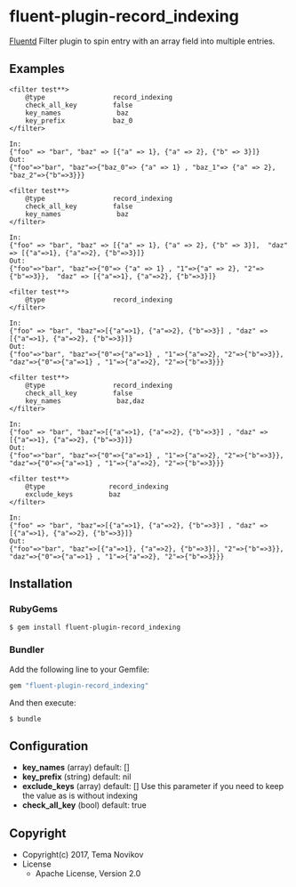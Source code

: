 # fluent-plugin-record_indexing

[Fluentd](https://fluentd.org/) Filter plugin to spin entry with an array field into multiple entries.

## Examples
```
<filter test**>
    @type                 record_indexing
    check_all_key         false
    key_names              baz
    key_prefix            baz_0
</filter>

In:
{"foo" => "bar", "baz" => [{"a" => 1}, {"a" => 2}, {"b" => 3}]}
Out:
{"foo"=>"bar", "baz"=>{"baz_0"=> {"a" => 1} , "baz_1"=> {"a" => 2}, "baz_2"=>{"b"=>3}}}
```
```
<filter test**>
    @type                 record_indexing
    check_all_key         false
    key_names              baz
</filter>

In:
{"foo" => "bar", "baz" => [{"a" => 1}, {"a" => 2}, {"b" => 3}],  "daz" => [{"a"=>1}, {"a"=>2}, {"b"=>3}]}
Out:
{"foo"=>"bar", "baz"=>{"0"=> {"a" => 1} , "1"=>{"a" => 2}, "2"=>{"b"=>3}},  "daz" => [{"a"=>1}, {"a"=>2}, {"b"=>3}]}

```
```
<filter test**>
    @type                 record_indexing
</filter>

In:
{"foo" => "bar", "baz"=>[{"a"=>1}, {"a"=>2}, {"b"=>3}] , "daz" => [{"a"=>1}, {"a"=>2}, {"b"=>3}]}
Out:
{"foo"=>"bar", "baz"=>{"0"=>{"a"=>1} , "1"=>{"a"=>2}, "2"=>{"b"=>3}}, "daz"=>{"0"=>{"a"=>1} , "1"=>{"a"=>2}, "2"=>{"b"=>3}}}
```
```
<filter test**>
    @type                 record_indexing
    check_all_key         false
    key_names              baz,daz
</filter>

In:
{"foo" => "bar", "baz"=>[{"a"=>1}, {"a"=>2}, {"b"=>3}] , "daz" => [{"a"=>1}, {"a"=>2}, {"b"=>3}]}
Out:
{"foo"=>"bar", "baz"=>{"0"=>{"a"=>1} , "1"=>{"a"=>2}, "2"=>{"b"=>3}}, "daz"=>{"0"=>{"a"=>1} , "1"=>{"a"=>2}, "2"=>{"b"=>3}}}
```
```
<filter test**>
    @type                record_indexing
    exclude_keys         baz
</filter>

In:
{"foo" => "bar", "baz"=>[{"a"=>1}, {"a"=>2}, {"b"=>3}] , "daz" => [{"a"=>1}, {"a"=>2}, {"b"=>3}]}
Out:
{"foo"=>"bar", "baz"=>[{"a"=>1}, {"a"=>2}, {"b"=>3}], "2"=>{"b"=>3}}, "daz"=>{"0"=>{"a"=>1} , "1"=>{"a"=>2}, "2"=>{"b"=>3}}}
```

## Installation

### RubyGems

```
$ gem install fluent-plugin-record_indexing
```

### Bundler

Add the following line to your Gemfile:

```ruby
gem "fluent-plugin-record_indexing"
```

And then execute:

```
$ bundle
```

## Configuration

* **key_names** (array) default: []
* **key_prefix** (string) default: nil
* **exclude_keys** (array) default: [] Use this parameter if you need to keep the value as is without indexing
* **check_all_key**  (bool) default: true


## Copyright

* Copyright(c) 2017, Tema Novikov
* License
  * Apache License, Version 2.0
